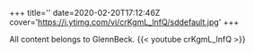 +++
title=''
date=2020-02-20T17:12:46Z
cover='https://i.ytimg.com/vi/crKgmL_lnfQ/sddefault.jpg'
+++

All content belongs to GlennBeck.
{{< youtube crKgmL_lnfQ >}}
